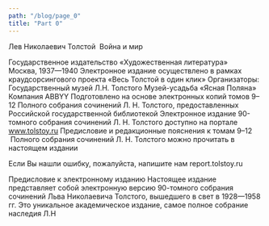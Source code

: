 ```yaml
---
path: "/blog/page_0"
title: "Part 0"
---
```


Лев Николаевич Толстой  Война и мир

Государственное издательство «Художественная литература» Москва, 1937—1940
Электронное издание осуществлено в рамках краудсорсингового проекта «Весь Толстой в один клик»
Организаторы: Государственный музей Л.Н. Толстого Музей-усадьба «Ясная Поляна» Компания ABBYY
Подготовлено на основе электронных копий томов 9–12 Полного собрания сочинений Л. Н. Толстого, предоставленных Российской государственной библиотекой
Электронное издание 90-томного собрания сочинений Л. Н. Толстого доступно на портале www.tolstoy.ru
Предисловие и редакционные пояснения к томам 9–12  Полного собрания сочинений Л. Н. Толстого можно прочитать в настоящем издании

Если Вы нашли ошибку, пожалуйста, напишите нам report.tolstoy.ru

Предисловие к электронному изданию
Настоящее издание представляет собой электронную версию 90-томного собрания сочинений Льва Николаевича Толстого, вышедшего в свет в 1928—1958 гг. Это уникальное академическое издание, самое полное собрание наследия Л.Н
